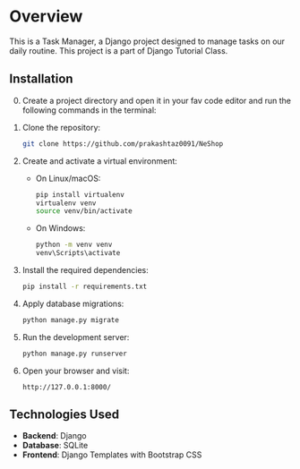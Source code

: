 # Overview

This is a Task Manager, a Django project designed to manage tasks on our daily routine. This project is a part of Django Tutorial Class.

## Installation

0. Create a project directory and open it in your fav code editor and run the following commands in the terminal:

1. Clone the repository:

   ```bash
   git clone https://github.com/prakashtaz0091/NeShop

   ```

2. Create and activate a virtual environment:

   - On Linux/macOS:

     ```bash
     pip install virtualenv
     virtualenv venv
     source venv/bin/activate
     ```

   - On Windows:
     ```bash
     python -m venv venv
     venv\Scripts\activate
     ```

3. Install the required dependencies:

   ```bash
   pip install -r requirements.txt
   ```

4. Apply database migrations:

   ```bash
   python manage.py migrate
   ```

5. Run the development server:

   ```bash
   python manage.py runserver
   ```

6. Open your browser and visit:
   ```
   http://127.0.0.1:8000/
   ```

## Technologies Used

- **Backend**: Django
- **Database**: SQLite
- **Frontend**: Django Templates with Bootstrap CSS
